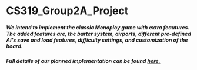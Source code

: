 # CS319_Group2A_Project

##### We intend to implement the classic Monoploy game with extra feautures. The added features are, the barter system, airports, different pre-defined AI's save and load features, difficulty settings, and custamization of the board.

##### Full details of our planned implementation can be found [here.](https://github.com/CanKirsallioba/CS319_Group2A_Project_Monopoly/blob/master/reports/CS%20319%20Section%202.pdf)
